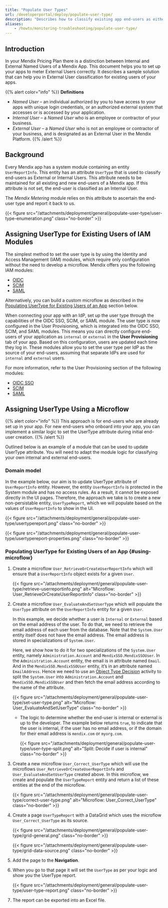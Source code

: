```yaml
---
title: "Populate User Types"
url: /developerportal/deploy/populate-user-type/
description: "Describes how to classify existing app end-users as either internal or external."
aliases:
    - /howto/monitoring-troubleshooting/populate-user-type/
---
```


## Introduction

In your Mendix Pricing Plan there is a distinction between Internal and External Named Users of a Mendix App. This document helps you to set up your apps to meter External Users correctly. It describes a sample solution that can help you in External User classification for existing users of your apps.

{{% alert color="info"  %}}
**Definitions** 

* *Named User* – an individual authorized by you to have access to your apps with unique login credentials, or an authorized external system that accesses or is accessed by your application.
* *Internal User* – a *Named User* who is an employee or contractor of your business.
* *External User* – a *Named User* who is not an employee or contractor of your business, and is designated as an External User in the Mendix Platform.
{{% /alert %}}

## Background

Every Mendix app has a system module containing an entity `UserReportInfo`. This entity has an attribute `UserType` that is used to classify end-users as External or Internal Users. This attribute needs to be maintained for all existing and new end-users of a Mendix app. If this attribute is not set, the end-user is classified as an Internal User.

The *Mendix Metering* module relies on this attribute to ascertain the end-user type and report it back to us.

{{< figure src="/attachments/deployment/general/populate-user-type/user-type-enumeration.png" class="no-border" >}}

## Assigning UserType for Existing Users of IAM Modules

The simplest method to set the user type is by using the Identity and Access Management (IAM) modules, which require only configuration without the need to develop a microflow. Mendix offers you the following IAM modules:

* [OIDC](https://docs.mendix.com/appstore/modules/oidc/)
* [SCIM](https://docs.mendix.com/appstore/modules/scim/)
* [SAML](https://docs.mendix.com/appstore/modules/saml/)

Alternatively, you can build a custom microflow as described in the [Populating UserType for Existing Users of an App](#using-microflow) section below.

When connecting your app with an IdP, set up the user type through the capabilities of the OIDC SSO, SCIM, or SAML module. The user type is now configured in the User Provisioning, which is integrated into the OIDC SSO, SCIM, and SAML modules. This means you can directly configure end-users of your application as `internal` or `external` in the **User Provisioning** tab of your app. Based on this configuration, users are updated each time they log in. These modules allow you to set the user type per IdP as the source of your end-users, assuming that separate IdPs are used for `internal` and `external` users.

For more information, refer to the User Provisioning section of the following modules:

* [OIDC SSO](/appstore/modules/oidc/#custom-provisioning-rt)
* [SCIM](/appstore/modules/scim/#user-provisioning)
* [SAML](/appstore/modules/saml/#custom-provisioning-rt)

## Assigning UserType Using a Microflow

{{% alert color="info" %}}
This approach is for end-users who are already set up in your app. For new end-users who onboard into your app, you can implement a similar logic to set the UserType attribute during initial end-user creation.
{{% /alert %}}

Outlined below is an example of a module that can be used to update UserType attribute. You will need to adapt the module logic for classifying your own internal and external end-users. 

### Domain model

In the example below, our aim is to update UserType attribute of `UserReportInfo` entity. However, the entity `UserReportInfo` is protected in the System module and has no access rules. As a result, it cannot be exposed directly in the UI pages. 
Therefore, the approach we take is to create a new non-persistable entity, `UserTypeReport`, which we will populate based on the values of `UserReportInfo` to show in the UI.

{{< figure src="/attachments/deployment/general/populate-user-type/usertypereport.png" class="no-border" >}}

{{< figure src="/attachments/deployment/general/populate-user-type/usertypereport-properties.png" class="no-border" >}}

### Populating **UserType** for Existing Users of an App {#using-microflow}

1. Create a microflow `User_RetrieveOrCreateUserReportInfo` which will ensure that a `UserReportInfo` object exists for a given `User`.

    {{< figure src="/attachments/deployment/general/populate-user-type/retrieve-userreportinfo.png" alt="Microflow: User_RetrieveOrCreateUserReportInfo" class="no-border" >}}

2. Create a microflow `User_EvaluateAndSetUserType` which will populate the `UserType` attribute on the `UserReportInfo` entity for a given `User`. 

    In this example, we decide whether a user is `Internal` or `External` based on the email address of the user. To do that, we need to retrieve the email address of each user from the database. Note that the `System.User` entity itself does not have the email address. The email address is stored in specializations of `System.User`.

    Here, we show how to do it for two specializations of the `System.User` entity, namely `Administration.Account` and `MendixSSO.MendixSSOUser`. In the `Administration.Account` entity, the email is in attribute named `Email`. And in the `MendixSSO.MendixSSOUser` entity, it’s in an attribute named `EmailAddress`. Hence we need to use an [Object Type Decision](/refguide/object-type-decision/) activity to split the `System.User` into `Administration.Account` and `MendixSSO.MendixSSOUser` and then fetch the email address according to the name of the attribute.

    {{< figure src="/attachments/deployment/general/populate-user-type/set-user-type.png" alt="Microflow: User_EvaluateAndSetUserType" class="no-border" >}}

    * The logic to determine whether the end-user is internal or external is up to the developer. The example below returns `true`, to indicate that the user is internal, if the user has no email address, or if the domain for their email address is `mendix.com` or `myorg.com`.

        {{< figure src="/attachments/deployment/general/populate-user-type/user-type-split.png" alt="Split: Decide if user is internal" class="no-border" >}}

3. Create a new microflow `User_Correct_UserType` which will use the microflows `User_RetrieveOrCreateUserReportInfo`  and `User_EvaluateAndSetUserType` created above. In this microflow, we create and populate the `UserTypeReport` entity and return a list of these entities at the end of the microflow.

    {{< figure src="/attachments/deployment/general/populate-user-type/correct-user-type.png" alt="Microflow: User_Correct_UserType" class="no-border" >}}

4. Create a page `UserTypeReport` with a DataGrid which uses the microflow `User_Correct_UserType` as its source.

    {{< figure src="/attachments/deployment/general/populate-user-type/grid-general.png" class="no-border" >}}

    {{< figure src="/attachments/deployment/general/populate-user-type/grid-data-source.png" class="no-border" >}}

5. Add the page to the **Navigation**.
6. When you go to that page it will set the `UserType` as per your logic and show you the UserType report.

    {{< figure src="/attachments/deployment/general/populate-user-type/user-type-report.png" class="no-border" >}}

7. The report can be exported into an Excel file.
